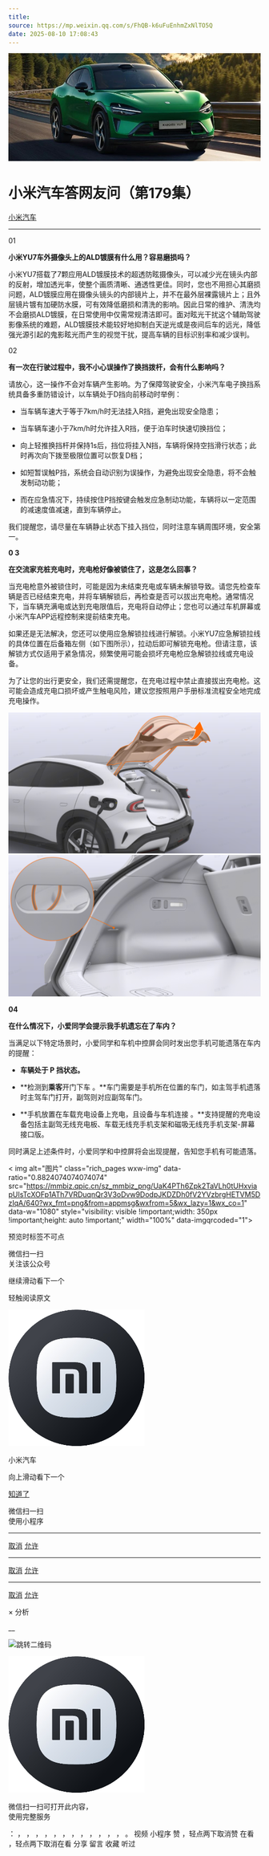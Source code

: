 ```yaml
---
title: 
source: https://mp.weixin.qq.com/s/FhQB-k6uFuEnhmZxNlTO5Q
date: 2025-08-10 17:08:43
---
```


![cover_image](images/img_ea3d1678.jpg)


#  小米汽车答网友问（第179集）


[ 小米汽车 ](<javascript:void\(0\);>)

______

01

**小米YU7车外摄像头上的****ALD****镀膜有什么用？容易磨损吗？**

小米YU7搭载了7颗应用ALD镀膜技术的超透防眩摄像头，可以减少光在镜头内部的反射，增加透光率，使整个画质清晰、通透性更佳。同时，您也不用担心其磨损问题，ALD镀膜应用在摄像头镜头的内部镜片上，并不在最外层裸露镜片上；且外层镜片镀有加硬防水膜，可有效降低磨损和清洗的影响。因此日常的维护、清洗均不会磨损ALD镀膜，在日常使用中仅需常规清洁即可。面对眩光干扰这个辅助驾驶影像系统的难题，ALD镀膜技术能较好地抑制白天逆光或是夜间后车的远光，降低强光源引起的鬼影眩光而产生的视觉干扰，提高车辆的目标识别率和减少误判。

02

**有一次在行驶过程中，我不小心误操作了换挡拨杆，会有什么影响吗？**

请放心，这一操作不会对车辆产生影响。为了保障驾驶安全，小米汽车电子换挡系统具备多重防错设计，以车辆处于D挡向前移动时举例：

  * 当车辆车速大于等于7km/h时无法挂入R挡，避免出现安全隐患；

  * 当车辆车速小于7km/h时允许挂入R挡，便于泊车时快速切换挡位；

  * 向上轻推换挡杆并保持1s后，挡位将挂入N挡，车辆将保持空挡滑行状态；此时再次向下拨至极限位置可以恢复D档；

  * 如短暂误触P挡，系统会自动识别为误操作，为避免出现安全隐患，将不会触发制动功能；

  * 而在应急情况下，持续按住P挡按键会触发应急制动功能，车辆将以一定范围的减速度值减速，直到车辆停止。  

我们提醒您，请尽量在车辆静止状态下挂入挡位，同时注意车辆周围环境，安全第一。

**0 3**

**在交流家充桩充电时，充电枪好像被锁住了，这是怎么回事？**

当充电枪意外被锁住时，可能是因为未结束充电或车辆未解锁导致。请您先检查车辆是否已经结束充电，并将车辆解锁后，再检查是否可以拔出充电枪。通常情况下，当车辆充满电或达到充电限值后，充电将自动停止；您也可以通过车机屏幕或小米汽车APP远程控制来提前结束充电。

如果还是无法解决，您还可以使用应急解锁拉线进行解锁。小米YU7应急解锁拉线的具体位置在后备箱左侧（如下图所示），拉动后即可解锁充电枪。但请注意，该解锁方式仅适用于紧急情况，频繁使用可能会损坏充电枪应急解锁拉线或充电设备。

为了让您的出行更安全，我们还需提醒您，在充电过程中禁止直接拔出充电枪。这可能会造成充电口损坏或产生触电风险，建议您按照用户手册标准流程安全地完成充电操作。

![img_1149f919.jpg](images/img_1149f919.jpg)![img_76c97880.jpg](images/img_76c97880.jpg)

**04**

**在什么情况下，****小爱同学****会提示我手机遗忘在了车内？**

当满足以下特定场景时，小爱同学和车机中控屏会同时发出您手机可能遗落在车内的提醒：

  * **车辆处于 P 挡状态。**

  * **检测到****乘客****开门下车 。**车门需要是手机所在位置的车门，如主驾手机遗落时主驾车门打开，副驾则对应副驾车门。

  * **手机放置在车载充电设备上充电，且设备与车机连接 。**支持提醒的充电设备包括主副驾无线充电板、车载无线充手机支架和磁吸无线充手机支架-屏幕接口版。

同时满足上述条件时，小爱同学和中控屏将会出现提醒，告知您手机有可能遗落。

  

  
< img alt="图片" class="rich_pages wxw-img" data-ratio="0.8824074074074074" src="https://mmbiz.qpic.cn/sz_mmbiz_png/UaK4PTh6Zpk2TaVLh0tUHxviapUIsTcXOFp1ATh7VRDuqnQr3V3oDvw9DodpJKDZDh0fV2YVzbrgHETVM5DzIqA/640?wx_fmt=png&from=appmsg&wxfrom=5&wx_lazy=1&wx_co=1" data-w="1080" style="visibility: visible !important;width: 350px !important;height: auto !important;" width="100%" data-imgqrcoded="1">  
[](<>)

预览时标签不可点

微信扫一扫  
关注该公众号

继续滑动看下一个

轻触阅读原文

![img_97d833da.jpg](images/img_97d833da.jpg)

小米汽车 

向上滑动看下一个

[知道了](<javascript:;>)

微信扫一扫  
使用小程序

****

[取消](<javascript:void\(0\);>) [允许](<javascript:void\(0\);>)

****

[取消](<javascript:void\(0\);>) [允许](<javascript:void\(0\);>)

****

[取消](<javascript:void\(0\);>) [允许](<javascript:void\(0\);>)

× 分析

__

![跳转二维码]()

![作者头像](images/img_97d833da.jpg)

微信扫一扫可打开此内容，  
使用完整服务

： ， ， ， ， ， ， ， ， ， ， ， ， 。 视频 小程序 赞 ，轻点两下取消赞 在看 ，轻点两下取消在看 分享 留言 收藏 听过